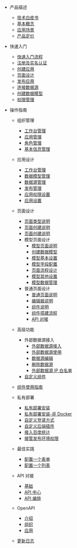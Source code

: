 - 产品描述
  - [技术白皮书](产品描述/技术白皮书.md)
  - [基本概念](产品描述/基本概念.md)
  - [应用场景](产品描述/应用场景.md)
  - [产品定价](产品描述/产品定价.md)
- 快速入门
  - [快速入门流程](快速入门/快速入门流程.md)
  - [注册及实名认证](快速入门/注册及实名认证.md)
  - [创建应用](快速入门/创建应用.md)
  - [页面设计](快速入门/页面设计.md)
  - [发布应用](快速入门/发布应用.md)
  - [连接数据源](快速入门/连接数据源.md)
  - [创建数据模型](快速入门/创建数据模型.md)
  - [权限管理](快速入门/权限管理.md)
- 操作指南

  - 组织管理
    - [工作台管理](操作指南/组织管理/工作台管理.md)
    - [应用管理](操作指南/组织管理/应用管理.md)
    - [角色管理](操作指南/组织管理/角色管理.md)
    - [基本信息管理](操作指南/组织管理/基本信息管理.md)
  - 应用设计
    - [工作台管理](操作指南/应用设计/页面管理.md)
    - [数据模型管理](操作指南/应用设计/数据模型管理.md)
    - [数据源管理](操作指南/应用设计/数据源管理.md)
    - [发布管理](操作指南/应用设计/发布管理.md)
    - [应用权限设置](操作指南/应用设计/应用权限设置.md)
    - [应用设置](操作指南/应用设计/应用设置.md)
  - 页面设计

    - [页面类型说明](操作指南/页面设计/页面类型说明.md)
    - [页面创建说明](操作指南/页面设计/页面创建说明.md)
    - [页面创建说明](操作指南/页面设计/页面创建说明.md)
    - 模型页面设计
      - [模型页面说明](操作指南/页面设计/模型页面设计/模型页面说明.md)
      - [创建数据模型](操作指南/页面设计/模型页面设计/创建数据模型.md)
      - [模型基本设置](操作指南/页面设计/模型页面设计/模型基本设置.md)
      - [模型字段配置](操作指南/页面设计/模型页面设计/模型字段配置.md)
      - [页面流程设计](操作指南/页面设计/模型页面设计/页面流程设计.md)
      - [模型其他设置](操作指南/页面设计/模型页面设计/模型其他设置.md)
      - [模型数据管理](操作指南/页面设计/模型页面设计/模型数据管理.md)
    - 普通页面设计
      - [普通页面说明](操作指南/页面设计/普通页面设计/普通页面说明.md)
      - [编辑器说明](操作指南/页面设计/普通页面设计/编辑器说明.md)
      - [组件说明](操作指南/页面设计/普通页面设计/组件说明.md)
      - [组件搭建流程](操作指南/页面设计/普通页面设计/组件搭建流程.md)
      - [API 对接](操作指南/页面设计/普通页面设计/API对接.md)

  - 高级功能
    - 外部数据源接入
      - [外部数据源接入](高级功能/外部数据源接入/外部数据源接入.md)
      - [外部数据源使用](高级功能/外部数据源接入/外部数据源使用.md)
      - [数据源编辑](高级功能/外部数据源接入/数据源编辑.md)
      - [删除数据源](高级功能/外部数据源接入/删除数据源.md)
      - [外部数据源 IP 白名单](高级功能/外部数据源接入/外部数据源IP白名单.md)
    - [自定义组件](高级功能/自定义组件.md)
  - [组件使用指南](https://baidu.gitee.io/amis/zh-CN/components/page)
  - 私有部署
    - [私有部署安装](私有部署/私有部署安装.md)
    - [私有部署安装-非 Docker](私有部署/私有部署安装-非Docker.md)
    - [自定义登录方式](私有部署/自定义登录方式.md)
    - [自定义后端插件](私有部署/自定义后端插件.md)
    - [接入百度统计](私有部署/接入百度统计.md)
    - [接管发布环境权限](私有部署/接管发布环境权限.md)
  - 最佳实践
    - [配置一个表单](最佳实践/配置一个表单.md)
    - [配置一个列表](最佳实践/配置一个列表.md)
  - API 对接
    - [基础](API对接/基础.md)
    - [API 中心](API对接/API中心.md)
    - [API 编排](API对接/API编排.md)
  - OpenAPI
    - [介绍](OpenAPI/介绍.md)
    - [组织](OpenAPI/组织.md)
    - [应用](OpenAPI/应用.md)
  - [更新日志](更新记录.md)
